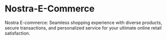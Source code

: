 # Nostra-E-Commerce
Nostra E-commerce: Seamless shopping experience with diverse products, secure transactions, and personalized service for your ultimate online retail satisfaction.

